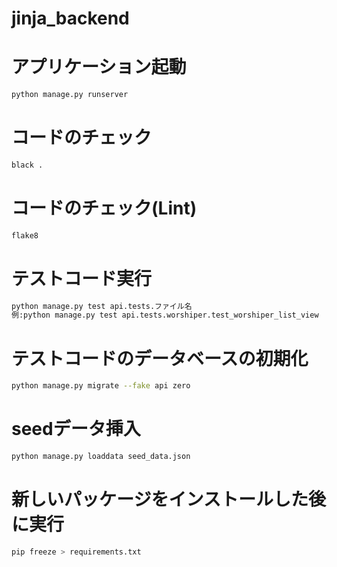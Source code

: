 # jinja_backend

# アプリケーション起動
```bash
python manage.py runserver
```

# コードのチェック
```bash
black .
```

# コードのチェック(Lint)
```bash
flake8
```

# テストコード実行
```bash
python manage.py test api.tests.ファイル名
例:python manage.py test api.tests.worshiper.test_worshiper_list_view
```

# テストコードのデータベースの初期化
```bash
python manage.py migrate --fake api zero
```

# seedデータ挿入
```bash
python manage.py loaddata seed_data.json
```

# 新しいパッケージをインストールした後に実行
```bash
pip freeze > requirements.txt
```
